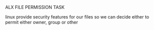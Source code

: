 ALX FILE PERMISSION TASK

linux provide security features for our files so we can decide either to permit either owner, group or other
